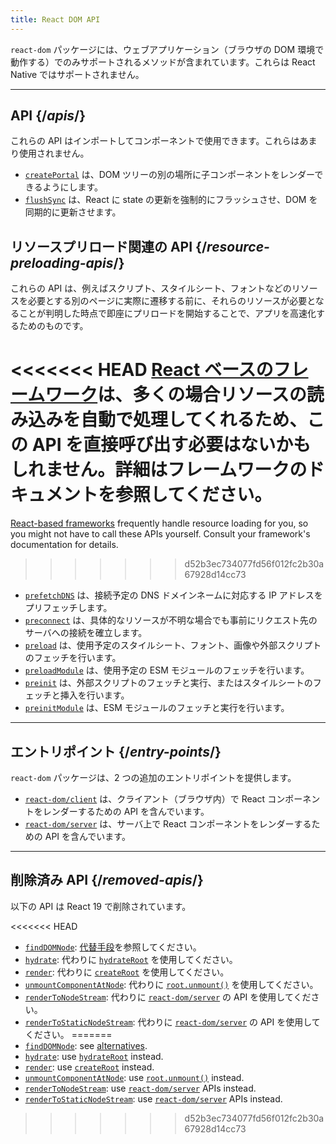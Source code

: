 ```yaml
---
title: React DOM API
---
```


<Intro>

`react-dom` パッケージには、ウェブアプリケーション（ブラウザの DOM 環境で動作する）でのみサポートされるメソッドが含まれています。これらは React Native ではサポートされません。

</Intro>

---

## API {/*apis*/}

これらの API はインポートしてコンポーネントで使用できます。これらはあまり使用されません。

* [`createPortal`](/reference/react-dom/createPortal) は、DOM ツリーの別の場所に子コンポーネントをレンダーできるようにします。
* [`flushSync`](/reference/react-dom/flushSync) は、React に state の更新を強制的にフラッシュさせ、DOM を同期的に更新させます。

## リソースプリロード関連の API {/*resource-preloading-apis*/}

これらの API は、例えばスクリプト、スタイルシート、フォントなどのリソースを必要とする別のページに実際に遷移する前に、それらのリソースが必要となることが判明した時点で即座にプリロードを開始することで、アプリを高速化するためのものです。

<<<<<<< HEAD
[React ベースのフレームワーク](/learn/start-a-new-react-project)は、多くの場合リソースの読み込みを自動で処理してくれるため、この API を直接呼び出す必要はないかもしれません。詳細はフレームワークのドキュメントを参照してください。
=======
[React-based frameworks](/learn/creating-a-react-app) frequently handle resource loading for you, so you might not have to call these APIs yourself. Consult your framework's documentation for details.
>>>>>>> d52b3ec734077fd56f012fc2b30a67928d14cc73

* [`prefetchDNS`](/reference/react-dom/prefetchDNS) は、接続予定の DNS ドメインネームに対応する IP アドレスをプリフェッチします。
* [`preconnect`](/reference/react-dom/preconnect) は、具体的なリソースが不明な場合でも事前にリクエスト先のサーバへの接続を確立します。
* [`preload`](/reference/react-dom/preload) は、使用予定のスタイルシート、フォント、画像や外部スクリプトのフェッチを行います。
* [`preloadModule`](/reference/react-dom/preloadModule) は、使用予定の ESM モジュールのフェッチを行います。
* [`preinit`](/reference/react-dom/preinit) は、外部スクリプトのフェッチと実行、またはスタイルシートのフェッチと挿入を行います。
* [`preinitModule`](/reference/react-dom/preinitModule) は、ESM モジュールのフェッチと実行を行います。

---

## エントリポイント {/*entry-points*/}

`react-dom` パッケージは、2 つの追加のエントリポイントを提供します。

* [`react-dom/client`](/reference/react-dom/client) は、クライアント（ブラウザ内）で React コンポーネントをレンダーするための API を含んでいます。
* [`react-dom/server`](/reference/react-dom/server) は、サーバ上で React コンポーネントをレンダーするための API を含んでいます。

---

## 削除済み API {/*removed-apis*/}

以下の API は React 19 で削除されています。

<<<<<<< HEAD
* [`findDOMNode`](https://18.react.dev/reference/react-dom/findDOMNode): [代替手段](https://18.react.dev/reference/react-dom/findDOMNode#alternatives)を参照してください。
* [`hydrate`](https://18.react.dev/reference/react-dom/hydrate): 代わりに [`hydrateRoot`](/reference/react-dom/client/hydrateRoot) を使用してください。
* [`render`](https://18.react.dev/reference/react-dom/render): 代わりに [`createRoot`](/reference/react-dom/client/createRoot) を使用してください。
* [`unmountComponentAtNode`](/reference/react-dom/unmountComponentAtNode): 代わりに [`root.unmount()`](/reference/react-dom/client/createRoot#root-unmount) を使用してください。
* [`renderToNodeStream`](https://18.react.dev/reference/react-dom/server/renderToNodeStream): 代わりに [`react-dom/server`](/reference/react-dom/server) の API を使用してください。
* [`renderToStaticNodeStream`](https://18.react.dev/reference/react-dom/server/renderToStaticNodeStream): 代わりに [`react-dom/server`](/reference/react-dom/server) の API を使用してください。
=======
* [`findDOMNode`](https://18.react.dev/reference/react-dom/findDOMNode): see [alternatives](https://18.react.dev/reference/react-dom/findDOMNode#alternatives).
* [`hydrate`](https://18.react.dev/reference/react-dom/hydrate): use [`hydrateRoot`](/reference/react-dom/client/hydrateRoot) instead.
* [`render`](https://18.react.dev/reference/react-dom/render): use [`createRoot`](/reference/react-dom/client/createRoot) instead.
* [`unmountComponentAtNode`](https://18.react.dev/reference/react-dom/unmountComponentAtNode): use [`root.unmount()`](/reference/react-dom/client/createRoot#root-unmount) instead.
* [`renderToNodeStream`](https://18.react.dev/reference/react-dom/server/renderToNodeStream): use [`react-dom/server`](/reference/react-dom/server) APIs instead.
* [`renderToStaticNodeStream`](https://18.react.dev/reference/react-dom/server/renderToStaticNodeStream): use [`react-dom/server`](/reference/react-dom/server) APIs instead.
>>>>>>> d52b3ec734077fd56f012fc2b30a67928d14cc73
